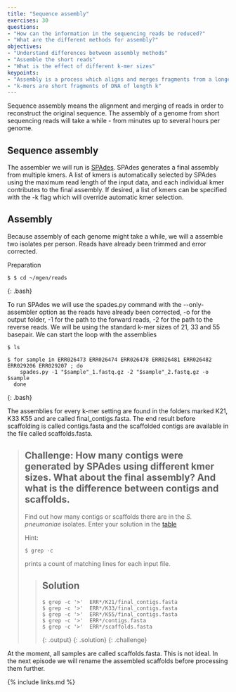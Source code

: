 ```yaml
---
title: "Sequence assembly"
exercises: 30
questions:
- "How can the information in the sequencing reads be reduced?"
- "What are the different methods for assembly?"
objectives:
- "Understand differences between assembly methods"
- "Assemble the short reads"
- "What is the effect of different k-mer sizes"
keypoints:
- "Assembly is a process which aligns and merges fragments from a longer DNA sequence in order to reconstruct the original sequence."
- "k-mers are short fragments of DNA of length k"
---
```


Sequence assembly means the alignment and merging of reads in order to reconstruct the original sequence. The assembly of a genome from short sequencing reads will take a while - from minutes up to several hours per genome. 

## Sequence assembly

The assembler we will run is [SPAdes](http://cab.spbu.ru/software/spades/). SPAdes generates a final assembly from multiple kmers. A list of kmers is automatically selected by SPAdes using the maximum read length of the input data, and each individual kmer contributes to the final assembly. If desired, a list of kmers can be specified with the -k flag which will override automatic kmer selection.


## Assembly

Because assembly of each genome might take a while, we will a assemble two isolates per person. Reads have already been trimmed and error corrected. 

Preparation
~~~
$ $ cd ~/mgen/reads
~~~
{: .bash}

To run SPAdes we will use the spades.py command with the --only-assembler option as the reads have already been corrected, -o for the output folder, -1 for the path to the forward reads, -2 for the path to the reverse reads. We will be using the standard k-mer sizes of 21, 33 and 55 basepair. We can start the loop with the assemblies

~~~
$ ls

$ for sample in ERR026473 ERR026474 ERR026478 ERR026481 ERR026482 ERR029206 ERR029207 ; do
    spades.py -1 "$sample"_1.fastq.gz -2 "$sample"_2.fastq.gz -o $sample
  done
~~~
{: .bash}

The assemblies for every k-mer setting are found in the folders marked K21, K33 K55 and are called final_contigs.fasta. The end result before scaffolding is called contigs.fasta and the scaffolded contigs are available in the file called scaffolds.fasta.

> ## Challenge: How many contigs were generated by SPAdes using different kmer sizes. What about the final assembly? And what is the difference between contigs and scaffolds.
>
> Find out how many contigs or scaffolds there are in the *S. pneumoniae* isolates. Enter your solution in the
> [table](https://docs.google.com/spreadsheets/d/1b8BPKcSUuW2YzgHdMaJN3MEbdgroRJa1dWnf5gkHr9M/edit#gid=0)
>
> Hint:
> ~~~
> $ grep -c
> ~~~
> prints a count of matching lines for each input file.
> 
> > ## Solution
> >
> > 
> > ~~~
> > $ grep -c '>'  ERR*/K21/final_contigs.fasta
> > $ grep -c '>'  ERR*/K33/final_contigs.fasta
> > $ grep -c '>'  ERR*/K55/final_contigs.fasta
> > $ grep -c '>'  ERR*/contigs.fasta
> > $ grep -c '>'  ERR*/scaffolds.fasta
> > 
> > ~~~
> > {: .output}
> {: .solution}
{: .challenge}


At the moment, all samples are called scaffolds.fasta. This is not ideal. In the next episode we will rename the assembled scaffolds before processing them further.


{% include links.md %}
